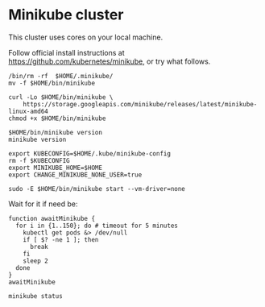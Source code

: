 # Minikube cluster

This cluster uses cores on your local machine.

Follow official install instructions at
https://github.com/kubernetes/minikube, or try what follows.

<!-- @removeOldMinikube -->
```
/bin/rm -rf  $HOME/.minikube/
mv -f $HOME/bin/minikube
```

<!-- @installLatest -->
```
curl -Lo $HOME/bin/minikube \
    https://storage.googleapis.com/minikube/releases/latest/minikube-linux-amd64
chmod +x $HOME/bin/minikube
```

<!-- @confirmVersionAndPath -->
```
$HOME/bin/minikube version
minikube version
```

<!-- @defineClusterEnvVars -->
```
export KUBECONFIG=$HOME/.kube/minikube-config
rm -f $KUBECONFIG
export MINIKUBE_HOME=$HOME
export CHANGE_MINIKUBE_NONE_USER=true
```

<!-- @startTheCluster -->
```
sudo -E $HOME/bin/minikube start --vm-driver=none
```

Wait for it if need be:
```
function awaitMinikube {
  for i in {1..150}; do # timeout for 5 minutes
    kubectl get pods &> /dev/null
    if [ $? -ne 1 ]; then
      break
    fi
    sleep 2
  done
}
awaitMinikube

```

<!-- @confirmMinikubeRunning -->
```
minikube status
```
